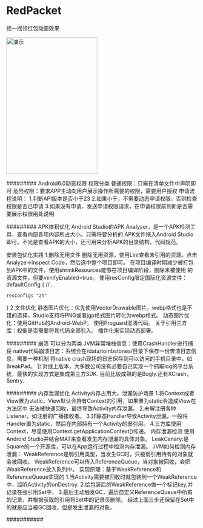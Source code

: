 # RedPacket
<p>摇一摇领红包动画效果</p>
<img src="./redpacket.gif" width = "240" height = "360" alt="演示" align=center />

#########
Android6.0动态权限
权限分类
普通权限：只需在清单文件中声明即可
危险权限：要求APP主动向用户展示操作所需要的权限，需要用户授权
申请流程说明：
1.判断API版本是否小于23
2.如果小于，不需要动态申请权限，否则检查权限是否已申请
3.如果没有申请，发送申请权限请求，在申请权限前判断是否需要展示权限用处说明


#########
APK体积优化
Android Studio的APK Analyser，是一个APK检测工具，查看内部各项内容所占大小。只需将要分析的
APK文件拖入Android Studio即可。不光是查看APK的大小，还可用来分析APK的目录结构，代码规范。

安装包优化实践
1.删除无用文件
删除无用资源，使用Lint查看未引用的资源。点击Analyze->Inspect Code，然后选中整个项目即可。
在项目编译时期减少被打包到APK中的文件，使用shrinkResources能够在项目编译阶段，删除未被使用
的资源文件，但要minifyEnabled=true。
使用resConfig限定国际化资源文件：
defaultConfig {
    //...

    resConfigs "zh"
}
2.文件优化
静态图片优化：优先使用VectorDrawable图片，webp格式也是不错的选择，Studio支持将PNG或者jgp格式图片转化为webp格式。
动态图片优化：使用GitHub的Android-WebP。
使用Proguard混淆代码。
关于引用三方库：权衡是否需要将其代码全部引入。
插件化来实现动态部署。


#########
崩溃
可以分为两类
JVM异常堆栈信息：使用CrashHandler进行捕获
native代码崩溃日志：系统会在/data/tombstones/目录下保存一份奔溃日志信息，需要一种机制
将native crash现场的日志保存到可以访问的手机目录中，如BreakPad。
针对线上版本，大多数公司没有必要自己实现一个抓取log的平台系统，最快的实现方式是集成第三方SDK.
目前比较成熟的是Bugly.还有XCrash，Sentry.


#########
内存泄漏优化
Activity内存占用大，泄漏防护场景
1.将Context或者View置为static，View默认会持有Context的引用，如果置为static会造成View在方法区中
无法被快速回收，最终导致Activity内存泄漏。
2.未解注册各种Listener，如注册的广播接收者。
3.非静态Handler导致Activity泄漏，一般将Handler置为static，然后在内部持有一个Activity的弱引用。
4.三方库使用Context，尽量使用Context.getApplicationContext()传递。
内存泄漏检测
使用Android Studio并结合MAT来查看发生内存泄漏的具体对象。
LeakCanary:是Square的一个开源库，可以在App运行过程中检测内存泄漏。
JVM如何检测内存泄漏：
WeakReference是弱引用类型，当发生GC时，只被弱引用持有的对象就会被回收。
WeakReference可以传入ReferenceQueue，当对象被回收，会把WeakReference放入队列中。
实现原理：基于WeakReference和ReferenceQueue实现的
1.当Activity需要被回收时就包装到一个WeakReference中，监听Activity的onDestroy.
2.给包装后的WeakReference做一个标记key,并记录在强引用Set中，
3.最后主动触发GC，遍历自定义ReferenceQueue中所有的记录，并根据获取的引用将Set中的记录页删除。
经过上面三步还保留在Set中的就是应当被GC回收，但是发生泄漏的对象。

###########








